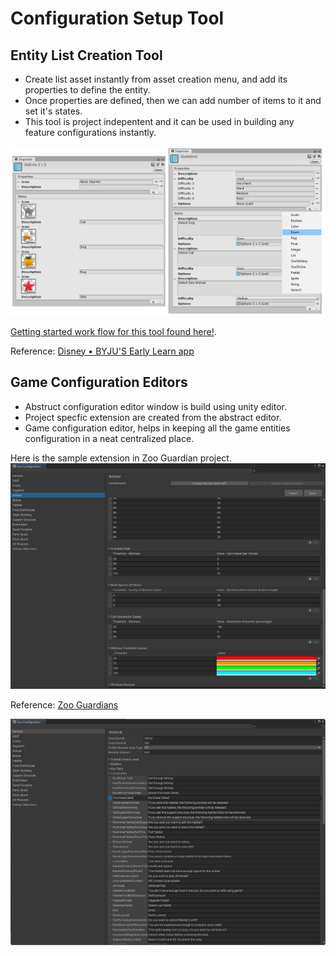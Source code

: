 # Configuration Setup Tool

## Entity List Creation Tool 
* Create list asset instantly from asset creation menu, and add its properties to define the entity.
* Once properties are defined, then we can add number of items to it and set it's states.
* This tool is project indepentent and it can be used in building any feature configurations instantly.  

![Sample](images/samples_add_option.png) 

[Getting started work flow for this tool found here!](createlist.md).

Reference:
[Disney • BYJU'S Early Learn app](https://play.google.com/store/apps/details?id=com.byjus.k3&hl=en_IN&gl=US)


## Game Configuration Editors
* Abstruct configuration editor window is build using unity editor.
* Project specfic extension are created from the abstract editor.
* Game configuration editor, helps in keeping all the game entities configuration in a neat centralized place.

Here is the sample extension in Zoo Guardian project.
![Sample](images/configuration_animal.png) 

Reference:
[Zoo Guardians](https://nationalzoo.si.edu/zoo-guardians)

![Sample](images/configuration_general.png) 

